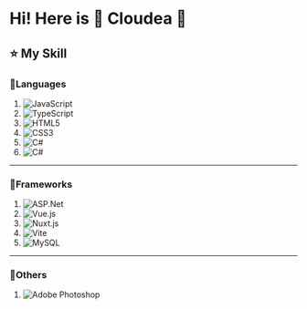 # Hi! Here is :herb: **Cloudea** :herb:

## :star: My Skill

### :herb:Languages

1. <img src="https://img.shields.io/badge/javascript-%23323330.svg?style=for-the-badge&logo=javascript&logoColor=%23F7DF1E" alt="JavaScript">
2. <img src="https://img.shields.io/badge/typescript-%23007ACC.svg?style=for-the-badge&logo=typescript&logoColor=white" alt="TypeScript">
3. <img src="https://img.shields.io/badge/html5-%23E34F26.svg?style=for-the-badge&logo=html5&logoColor=white" alt="HTML5">
4. <img src="https://img.shields.io/badge/css3-%231572B6.svg?style=for-the-badge&logo=css3&logoColor=white" alt="CSS3">
5. <img src="https://img.shields.io/badge/c%23-%23663399.svg?style=for-the-badge&logo=csharp&logoColor=white" alt="C#">
6. <img src="https://img.shields.io/badge/java-%23663399.svg?style=for-the-badge&logo=csharp&logoColor=white" alt="C#">

<hr>

### :herb:Frameworks

1. <img src="https://img.shields.io/badge/asp.net-%23663399.svg?style=for-the-badge&logo=dotnet&  logoColor=white" alt="ASP.Net">
2. <img src="https://img.shields.io/badge/vuejs-%2335495e.svg?style=for-the-badge&logo=vuedotjs&logoColor=%234FC08D" alt="Vue.js">
3. <img src="https://img.shields.io/badge/nuxtjs-%230f172a.svg?style=for-the-badge&logo=nuxtdotjs&logoColor=%234FC08D" alt="Nuxt.js">
4. <img src="https://img.shields.io/badge/Vite-B73BFE?style=for-the-badge&logo=vite&logoColor=FFD62E" alt="Vite">
5. <img src="https://img.shields.io/badge/mysql-%2300f.svg?style=for-the-badge&logo=mysql&logoColor=white" alt="MySQL">

<hr>

### :herb:Others

1. <img src="https://img.shields.io/badge/adobe%20photoshop-%2331A8FF.svg?style=for-the-badge&logo=adobe%20photoshop&logoColor=white" alt="Adobe Photoshop">

